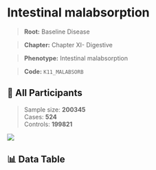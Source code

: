 # Intestinal malabsorption

> **Root:** Baseline Disease  

> **Chapter:** Chapter XI- Digestive  

> **Phenotype:** Intestinal malabsorption  

> **Code:** `K11_MALABSORB`

## 🧪 All Participants  
> Sample size: **200345**  
> Cases: **524**  
> Controls: **199821**
<img src="/Sensitive/Figures/ALL/Baseline/K11_MALABSORB.png"/>

## 📊 Data Table
<CsvTableMRF src="/Sensitive/Data/ALL/Baseline/LG_K11_MALABSORB.csv"/>

